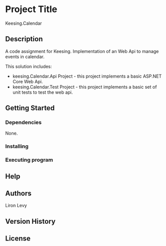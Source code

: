 # Project Title

Keesing.Calendar

## Description

A code assignment for Keesing.
Implementation of an Web Api to manage events in calendar.

This solution includes:
* keesing.Calendar.Api Project - this project implements a basic ASP.NET Core Web Api.
* keesing.Calendar.Test Project - this project implements a basic set of unit tests to test the web api.

## Getting Started

### Dependencies

None.

### Installing

### Executing program

## Help

## Authors

Liron Levy

## Version History

## License